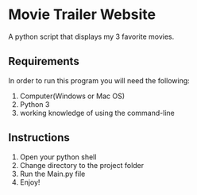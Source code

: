# Movie Trailer Website

A python script that displays my 3 favorite movies.

## Requirements

In order to run this program you will need the following:

1. Computer(Windows or Mac OS)
2. Python 3
3. working knowledge of using the command-line

## Instructions

1. Open your python shell
2. Change directory to the project folder
3. Run the Main.py file
4. Enjoy!

